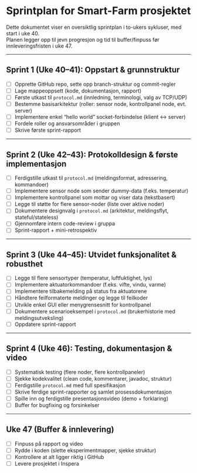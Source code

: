 # Sprintplan for Smart-Farm prosjektet

Dette dokumentet viser en oversiktlig sprintplan i to-ukers sykluser, med start i uke 40.  
Planen legger opp til jevn progresjon og tid til buffer/finpuss før innleveringsfristen i uke 47.

---

## Sprint 1 (Uke 40–41): Oppstart & grunnstruktur
- [ ] Opprette GitHub repo, sette opp branch-struktur og commit-regler  
- [ ] Lage mappeoppsett (kode, dokumentasjon, rapport)  
- [ ] Første utkast til `protocol.md` (innledning, terminologi, valg av TCP/UDP)  
- [ ] Bestemme basisarkitektur (roller: sensor node, kontrollpanel node, evt. server)  
- [ ] Implementere enkel “hello world” socket-forbindelse (klient ↔ server)  
- [ ] Fordele roller og ansvarsområder i gruppen  
- [ ] Skrive første sprint-rapport  

---

## Sprint 2 (Uke 42–43): Protokolldesign & første implementasjon
- [ ] Ferdigstille utkast til `protocol.md` (meldingsformat, adressering, kommandoer)  
- [ ] Implementere sensor node som sender dummy-data (f.eks. temperatur)  
- [ ] Implementere kontrollpanel som mottar og viser data (tekstbasert)  
- [ ] Legge til støtte for flere sensor-noder (liste over aktive noder)  
- [ ] Dokumentere designvalg i `protocol.md` (arkitektur, meldingsflyt, stateful/stateless)  
- [ ] Gjennomføre intern code-review i gruppa  
- [ ] Sprint-rapport + mini-retrospektiv  

---

## Sprint 3 (Uke 44–45): Utvidet funksjonalitet & robusthet
- [ ] Legge til flere sensortyper (temperatur, luftfuktighet, lys)  
- [ ] Implementere aktuatorkommandoer (f.eks. vifte, vindu, varme)  
- [ ] Implementere tilbakemelding på status fra aktuatorene  
- [ ] Håndtere feilformaterte meldinger og legge til feilkoder  
- [ ] Utvikle enkel GUI eller menygrensesnitt for kontrollpanel  
- [ ] Dokumentere scenarioeksempel i `protocol.md` (brukerhistorie med meldingsutveksling)  
- [ ] Oppdatere sprint-rapport  

---

## Sprint 4 (Uke 46): Testing, dokumentasjon & video
- [ ] Systematisk testing (flere noder, flere kontrollpaneler)  
- [ ] Sjekke kodekvalitet (clean code, kommentarer, javadoc, struktur)  
- [ ] Ferdigstille `protocol.md` med full spesifikasjon  
- [ ] Skrive ferdige sprint-rapporter og samlet prosessdokumentasjon  
- [ ] Spille inn og ferdigstille presentasjonsvideo (demo + forklaring)  
- [ ] Buffer for bugfixing og forsinkelser  

---

## Uke 47 (Buffer & innlevering)
- [ ] Finpuss på rapport og video  
- [ ] Rydde i koden (slette eksperimentmapper, sjekke struktur)  
- [ ] Kontrollere at alt ligger riktig i GitHub  
- [ ] Levere prosjektet i Inspera  
